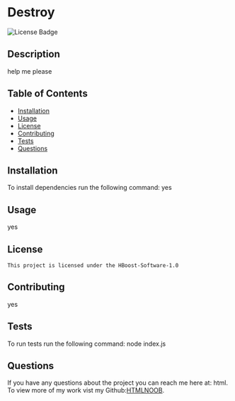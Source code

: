 # Destroy
![License Badge](https://img.shields.io/badge/License-HBoost-Software-1.0-orange)

## Description

help me please

## Table of Contents

* [Installation](#installation)
* [Usage](#usage)
* [License](#license)
* [Contributing](#contributing)
* [Tests](#tests)
* [Questions](#questions)

## Installation

To install dependencies run the following command: yes 

## Usage

yes

## License
    
    This project is licensed under the HBoost-Software-1.0

## Contributing

yes

## Tests

To run tests run the following command: node index.js

## Questions

If you have any questions about the project you can reach me here at: html. To view more of my work vist my Github:[HTMLNOOB](https://github.com/HTMLNOOB/).

